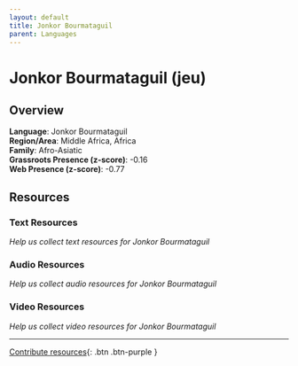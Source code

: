 ```yaml
---
layout: default
title: Jonkor Bourmataguil
parent: Languages
---
```


# Jonkor Bourmataguil (jeu)

## Overview

**Language**: Jonkor Bourmataguil  
**Region/Area**: Middle Africa, Africa  
**Family**: Afro-Asiatic  
**Grassroots Presence (z-score)**: -0.16  
**Web Presence (z-score)**: -0.77  

## Resources

### Text Resources
*Help us collect text resources for Jonkor Bourmataguil*

### Audio Resources
*Help us collect audio resources for Jonkor Bourmataguil*

### Video Resources
*Help us collect video resources for Jonkor Bourmataguil*

---

[Contribute resources](https://forms.office.com/e/1SfLJx3u1r){: .btn .btn-purple }
